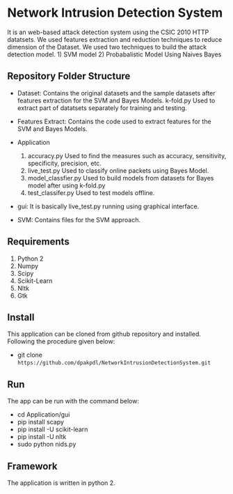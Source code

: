 # Network Intrusion Detection System

It is an web-based attack detection system using the CSIC 2010 HTTP datatsets. We used features extraction and reduction techniques to reduce dimension of the Dataset. We used two techniques to build the attack detection model. 1) SVM model  2) Probabalistic Model Using Naives Bayes

## Repository Folder Structure
* Dataset:  Contains the original datasets and the sample datasets after features extraction for the SVM and Bayes Models.
	k-fold.py Used to extract part of datatsets separately for training and testing.
* Features Extract: Contains the code used to extract features for the SVM and Bayes Models.
* Application
	1) accuracy.py  Used to find the measures such as accuracy, sensitivity, specificity, precision, etc.
	2) live_test.py Used to classify online packets using Bayes Model.
	3) model_classfier.py Used to build models from datasets for Bayes model after using k-fold.py
	4) test_classifer.py Used to test models offline.

* gui: It is basically  live_test.py running using graphical interface.
* SVM: Contains files for the SVM approach. 

## Requirements
1) Python 2
2) Numpy
3) Scipy
4) Scikit-Learn 
5) Nltk
6) Gtk

## Install

This application can be cloned from github repository and installed. Following the procedure given below:

* git clone `https://github.com/dpakpdl/NetworkIntrusionDetectionSystem.git`

## Run

The app can be run with the command below:

* cd Application/gui
* pip install scapy
* pip install -U scikit-learn
* pip install -U nltk
* sudo python nids.py 

## Framework

The application is written in python 2.
